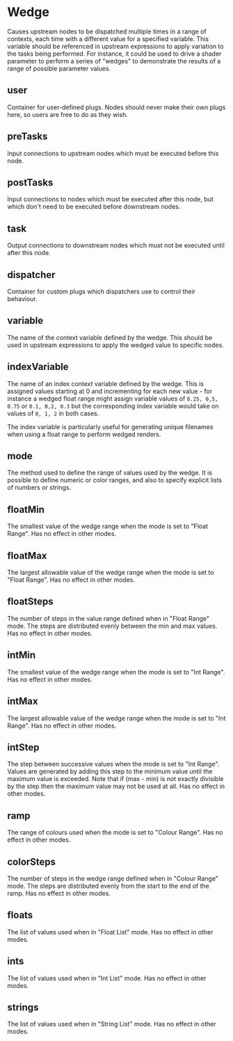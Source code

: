 # Wedge

Causes upstream nodes to be dispatched multiple times in a range
of contexts, each time with a different value for a specified variable.
This variable should be referenced in upstream expressions to apply
variation to the tasks being performed. For instance, it could be
used to drive a shader parameter to perform a series of "wedges" to
demonstrate the results of a range of possible parameter values.

## user 

 Container for user-defined plugs. Nodes
should never make their own plugs here,
so users are free to do as they wish. 

## preTasks 

 Input connections to upstream nodes which must be
executed before this node. 

## postTasks 

 Input connections to nodes which must be
executed after this node, but which don't
need to be executed before downstream nodes. 

## task 

 Output connections to downstream nodes which must
not be executed until after this node. 

## dispatcher 

 Container for custom plugs which dispatchers use to
control their behaviour. 

## variable 

 The name of the context variable defined by the wedge.
This should be used in upstream expressions to apply the
wedged value to specific nodes. 

## indexVariable 

 The name of an index context variable defined by the wedge.
This is assigned values starting at 0 and incrementing for
each new value - for instance a wedged float range might
assign variable values of `0.25, 0,5, 0.75` or `0.1, 0,2, 0.3`
but the corresponding index variable would take on values of
`0, 1, 2` in both cases.

The index variable is particularly useful for generating
unique filenames when using a float range to perform
wedged renders. 

## mode 

 The method used to define the range of values used by
the wedge. It is possible to define numeric or color
ranges, and also to specify explicit lists of numbers or
strings. 

## floatMin 

 The smallest value of the wedge range when the
mode is set to "Float Range". Has no effect in
other modes. 

## floatMax 

 The largest allowable value of the wedge range
when the mode is set to "Float Range". Has no
effect in other modes. 

## floatSteps 

 The number of steps in the value range
defined when in "Float Range" mode. The
steps are distributed evenly between the
min and max values. Has no effect in
other modes. 

## intMin 

 The smallest value of the wedge range when the
mode is set to "Int Range". Has no effect in
other modes. 

## intMax 

 The largest allowable value of the wedge range
when the mode is set to "Int Range". Has no
effect in other modes. 

## intStep 

 The step between successive values when the
mode is set to "Int Range". Values are
generated by adding this step to the minimum
value until the maximum value is exceeded.
Note that if (max - min) is not exactly divisible
by the step then the maximum value may not
be used at all. Has no effect in other modes. 

## ramp 

 The range of colours used when the mode
is set to "Colour Range". Has no effect in
other modes. 

## colorSteps 

 The number of steps in the wedge range
defined when in "Colour Range" mode. The
steps are distributed evenly from the start
to the end of the ramp. Has no effect in
other modes. 

## floats 

 The list of values used when in "Float List"
mode. Has no effect in other modes. 

## ints 

 The list of values used when in "Int List"
mode. Has no effect in other modes. 

## strings 

 The list of values used when in "String List"
mode. Has no effect in other modes. 

